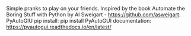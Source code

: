 Simple pranks to play on your friends. Inspired by the book Automate the Boring Stuff with Python by Al Sweigart - https://github.com/asweigart.
PyAutoGIU
  pip install:    pip install PyAutoGUI
  documentation:  https://pyautogui.readthedocs.io/en/latest/
